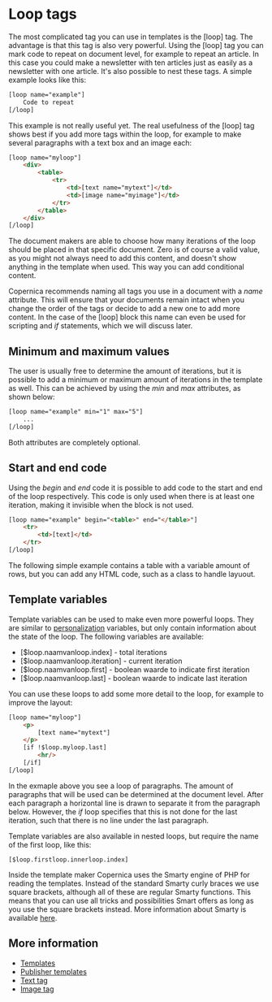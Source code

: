 # Loop tags

The most complicated tag you can use in templates is the [loop] tag. 
The advantage is that this tag is also very powerful. Using the [loop] 
tag you can mark code to repeat on document level, for example to repeat 
an article. In this case you could make a newsletter with ten articles 
just as easily as a newsletter with one article. It's also possible to 
nest these tags. A simple example looks like this:

```html
[loop name="example"]
    Code to repeat
[/loop]
```

This example is not really useful yet. The real usefulness of the [loop] 
tag shows best if you add more tags within the loop, for example to make 
several paragraphs with a text box and an image each:

```html
[loop name="myloop"]
    <div>
        <table>
            <tr>
                <td>[text name="mytext"]</td>
                <td>[image name="myimage"]</td>
            </tr>
        </table>
    </div>
[/loop]
```

The document makers are able to choose how many iterations of the loop 
should be placed in that specific document. Zero is of course a valid 
value, as you might not always need to add this content, and doesn't show 
anything in the template when used. This way you can add conditional content. 

Copernica recommends naming all tags you use in a document with a *name* 
attribute. This will ensure that your documents remain intact when you 
change the order of the tags or decide to add a new one to add more content. 
In the case of the [loop] block this name can even be used for scripting 
and *if* statements, which we will discuss later.

## Minimum and maximum values

The user is usually free to determine the amount of iterations, but it 
is possible to add a minimum or maximum amount of iterations in the 
template as well. This can be achieved by using the *min* and *max* attributes, 
as shown below:

```html
[loop name="example" min="1" max="5"]
    ...
[/loop]
```

Both attributes are completely optional.

## Start and end code

Using the *begin* and *end* code it is possible to add code to the start 
and end of the loop respectively. This code is only used when there 
is at least one iteration, making it invisible when the block is not used.

```html
[loop name="example" begin="<table>" end="</table>"]
    <tr>
        <td>[text]</td>
    </tr>
[/loop]
```

The following simple example contains a table with a variable amount of 
rows, but you can add any HTML code, such as a class to handle layuout.

## Template variables

Template variables can be used to make even more powerful loops. They 
are similar to [personalization](./personalization) variables, but only 
contain information about the state of the loop. The following variables 
are available:

* [$loop.naamvanloop.index] - total iterations
* [$loop.naamvanloop.iteration] - current iteration
* [$loop.naamvanloop.first] - boolean waarde to indicate first iteration
* [$loop.naamvanloop.last] - boolean waarde to indicate last iteration

You can use these loops to add some more detail to the loop, for example 
to improve the layout:

```html
[loop name="myloop"]
    <p>
        [text name="mytext"]
    </p>
    [if !$loop.myloop.last]
        <hr/>
    [/if]
[/loop]
```

In the exmaple above you see a loop of paragraphs. The amount of paragraphs 
that will be used can be determined at the document level. After each 
paragraph a horizontal line is drawn to separate it from the paragraph 
below. However, the *if* loop specifies that this is not done for the last 
iteration, such that there is no line under the last paragraph.

Template variables are also available in nested loops, but require the 
name of the first loop, like this:

    [$loop.firstloop.innerloop.index]

Inside the template maker Copernica uses the Smarty engine of PHP for 
reading the templates. Instead of the standard Smarty curly braces we use 
square brackets, although all of these are regular Smarty functions. This 
means that you can use all tricks and possibilities Smart offers as long 
as you use the square brackets instead. More information about Smarty is 
available [here](http://www.smarty.net).

## More information

* [Templates](./templates)
* [Publisher templates](./publisher-templates)
* [Text tag](./text-tag)
* [Image tag](./image-tag)
